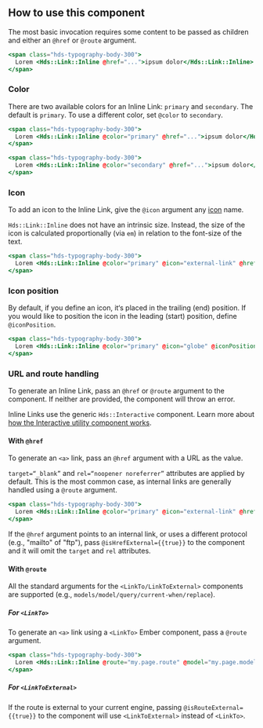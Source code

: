 ## How to use this component

The most basic invocation requires some content to be passed as children and either an `@href` or `@route` argument.

```handlebars
<span class="hds-typography-body-300">
  Lorem <Hds::Link::Inline @href="...">ipsum dolor</Hds::Link::Inline> sit amet consectetur adipiscing elit.
</span>
```

### Color

There are two available colors for an Inline Link: `primary` and `secondary`. The default is `primary`. To use a different color, set `@color` to `secondary`.

```handlebars
<span class="hds-typography-body-300">
  Lorem <Hds::Link::Inline @color="primary" @href="...">ipsum dolor</Hds::Link::Inline> sit amet consectetur adipiscing elit.
</span>
```

```handlebars
<span class="hds-typography-body-300">
  Lorem <Hds::Link::Inline @color="secondary" @href="...">ipsum dolor</Hds::Link::Inline> sit amet consectetur adipiscing elit.
</span>
```

### Icon

To add an icon to the Inline Link, give the `@icon` argument any [icon](/icons/library) name.

`Hds::Link::Inline` does not have an intrinsic size. Instead, the size of the icon is calculated proportionally (via `em`) in relation to the font-size of the text.

```handlebars
<span class="hds-typography-body-300">
  Lorem <Hds::Link::Inline @color="primary" @icon="external-link" @href="...">ipsum dolor</Hds::Link::Inline> sit amet consectetur adipiscing elit.
</span>
```

### Icon position

By default, if you define an icon, it‘s placed in the trailing (end) position. If you would like to position the icon in the leading (start) position, define `@iconPosition`.

```handlebars
<span class="hds-typography-body-300">
  Lorem <Hds::Link::Inline @color="primary" @icon="globe" @iconPosition="leading" @href="...">ipsum dolor</Hds::Link::Inline> sit amet consectetur adipiscing elit.
</span>
```

### URL and route handling

To generate an Inline Link, pass an `@href` or `@route` argument to the component. If neither are provided, the component will throw an error.

Inline Links use the generic `Hds::Interactive` component. Learn more about [how the Interactive utility component works](/utilities/interactive/).

#### With `@href`

To generate an `<a>` link, pass an `@href` argument with a URL as the value. 

`target=“_blank”` and `rel=“noopener noreferrer”` attributes are applied by default. This is the most common case, as internal links are generally handled using a `@route` argument. 

```handlebars
<span class="hds-typography-body-300">
  Lorem <Hds::Link::Inline @color="primary" @icon="external-link" @href="https://www.hashicorp.com">ipsum dolor</Hds::Link::Inline> sit amet consectetur adipiscing elit.
</span>
```

If the `@href` argument points to an internal link, or uses a different protocol (e.g., "mailto" of "ftp"), pass `@isHrefExternal={{true}}` to the component and it will omit the `target` and `rel` attributes.

#### With `@route` 

All the standard arguments for the `<LinkTo/LinkToExternal>` components are supported (e.g., `models/model/query/current-when/replace`).

##### For `<LinkTo>`

To generate an `<a>` link using a `<LinkTo>` Ember component, pass a `@route` argument. 

```handlebars
<span class="hds-typography-body-300">
  Lorem <Hds::Link::Inline @route="my.page.route" @model="my.page.model">ipsum dolor</Hds::Link::Inline> sit amet consectetur adipiscing elit.
</span>
```

##### For `<LinkToExternal>`

If the route is external to your current engine, passing `@isRouteExternal={{true}}` to the component will use `<LinkToExternal>` instead of `<LinkTo>`.
